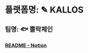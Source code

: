 # 플랫폼명: ✎ KALLOS
## 팀명: 🐟 뽈락체인
### [README - Notion](https://palm-form-b93.notion.site/README-b32c8dcf98724e69bc33932d62ae546a)

